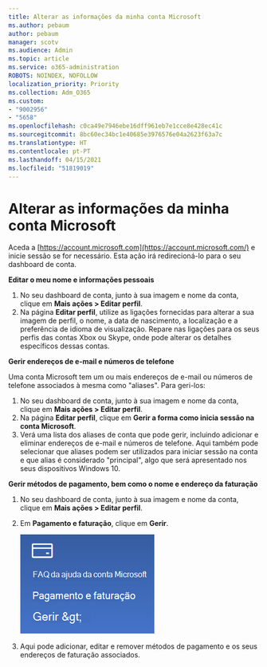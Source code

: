 ```yaml
---
title: Alterar as informações da minha conta Microsoft
ms.author: pebaum
author: pebaum
manager: scotv
ms.audience: Admin
ms.topic: article
ms.service: o365-administration
ROBOTS: NOINDEX, NOFOLLOW
localization_priority: Priority
ms.collection: Adm_O365
ms.custom:
- "9002956"
- "5658"
ms.openlocfilehash: c0ca49e7946ebe16dff961eb7e1cce8e428ec41c
ms.sourcegitcommit: 8bc60ec34bc1e40685e3976576e04a2623f63a7c
ms.translationtype: HT
ms.contentlocale: pt-PT
ms.lasthandoff: 04/15/2021
ms.locfileid: "51819019"
---
```

# <a name="change-my-microsoft-account-information"></a>Alterar as informações da minha conta Microsoft

Aceda a [https://account.microsoft.com](https://account.microsoft.com/) e inicie sessão se for necessário. Esta ação irá redirecioná-lo para o seu dashboard de conta.  

**Editar o meu nome e informações pessoais**

1. No seu dashboard de conta, junto à sua imagem e nome da conta, clique em **Mais ações > Editar perfil**.
2. Na página **Editar perfil**, utilize as ligações fornecidas para alterar a sua imagem de perfil, o nome, a data de nascimento, a localização e a preferência de idioma de visualização. Repare nas ligações para os seus perfis das contas Xbox ou Skype, onde pode alterar os detalhes específicos dessas contas.

**Gerir endereços de e-mail e números de telefone**

Uma conta Microsoft tem um ou mais endereços de e-mail ou números de telefone associados à mesma como "aliases". Para geri-los:

1. No seu dashboard de conta, junto à sua imagem e nome da conta, clique em **Mais ações > Editar perfil**.
2. Na página **Editar perfil**, clique em **Gerir a forma como inicia sessão na conta Microsoft**. 
3. Verá uma lista dos aliases de conta que pode gerir, incluindo adicionar e eliminar endereços de e-mail e números de telefone. Aqui também pode selecionar que aliases podem ser utilizados para iniciar sessão na conta e que alias é considerado "principal", algo que será apresentado nos seus dispositivos Windows 10.

**Gerir métodos de pagamento, bem como o nome e endereço da faturação** 

1. No seu dashboard de conta, junto à sua imagem e nome da conta, clique em **Mais ações > Editar perfil**.
2. Em **Pagamento e faturação**, clique em **Gerir**.

    ![Gerir pagamento e faturação](media/manage-account.png)

3. Aqui pode adicionar, editar e remover métodos de pagamento e os seus endereços de faturação associados. 
